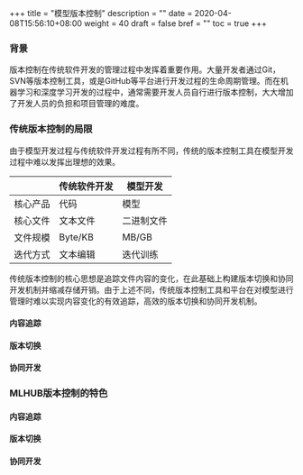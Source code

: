 +++
title = "模型版本控制"
description = ""
date = 2020-04-08T15:56:10+08:00
weight = 40
draft = false
bref = ""
toc = true
+++

### 背景
版本控制在传统软件开发的管理过程中发挥着重要作用。大量开发者通过Git，SVN等版本控制工具，或是GitHub等平台进行开发过程的生命周期管理。而在机器学习和深度学习开发的过程中，通常需要开发人员自行进行版本控制，大大增加了开发人员的负担和项目管理的难度。

### 传统版本控制的局限
由于模型开发过程与传统软件开发过程有所不同，传统的版本控制工具在模型开发过程中难以发挥出理想的效果。

|  | 传统软件开发 | 模型开发 |
| ---- |  ----  | ----  |
|核心产品|代码|模型|
|核心文件|文本文件|二进制文件|
|文件规模|Byte/KB|MB/GB|
|迭代方式|文本编辑|迭代训练|

传统版本控制的核心思想是追踪文件内容的变化，在此基础上构建版本切换和协同开发机制并缩减存储开销。由于上述不同，传统版本控制工具和平台在对模型进行管理时难以实现内容变化的有效追踪，高效的版本切换和协同开发机制。

#### 内容追踪

#### 版本切换

#### 协同开发

### MLHUB版本控制的特色

#### 内容追踪

#### 版本切换

#### 协同开发